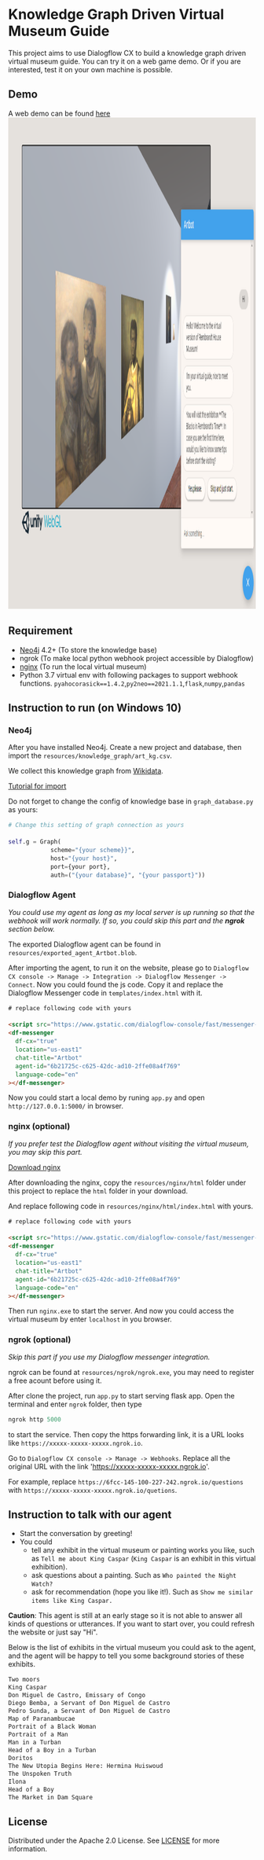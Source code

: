 # Knowledge Graph Driven Virtual Museum Guide 
This project aims to use Dialogflow CX to build a knowledge graph driven virtual museum guide. 
You can try it on a web game demo. Or if you are interested, test it on your own machine is possible.


## Demo
A web demo can be found [here](https://douliu.itch.io/conversational-virtual-museum-guide?secret=SVwIuE2X8wDBNDXgNgp5Av2h6oo)
<img src="/resources/demo.png" alt="Demo" style="height: 1000px; width:1000px;"/>

## Requirement
- [Neo4j](https://neo4j.com/download/) 4.2+ (To store the knowledge base)
- ngrok (To make local python webhook project accessible by Dialogflow)
- [nginx](http://nginx.org/en/download.html) (To run the local virtual museum) 
- Python 3.7 virtual env with following packages to support webhook functions.
`pyahocorasick==1.4.2`,`py2neo==2021.1.1`,`flask`,`numpy`,`pandas`

## Instruction to run (on Windows 10)

### Neo4j

After you have installed Neo4j. Create a new project and database, then import the `resources/knowledge_graph/art_kg.csv`.

We collect this knowledge graph from [Wikidata](https://www.wikidata.org/wiki/Wikidata:Main_Page).

[Tutorial for import](https://neo4j.com/developer/guide-import-csv/)

Do not forget to change the config of knowledge base in `graph_database.py` as yours:

```python
# Change this setting of graph connection as yours

self.g = Graph(
            scheme="{your scheme}}",
            host="{your host}",
            port={your port},
            auth=("{your database}", "{your passport}"))
```

### Dialogflow Agent
*You could use my agent as long as my local server is up running so that the webhook will work normally.
If so, you could skip this part and the **ngrok** section below.*

The exported Dialogflow agent can be found in `resources/exported_agent_Artbot.blob`.

After importing the agent, to run it on the website, please go to `Dialogflow CX console -> Manage -> Integration -> Dialogflow Messenger -> Connect`. Now you could found the js code. Copy it and replace the Dialogflow Messenger code in `templates/index.html` with it.

```html
# replace following code with yours

<script src="https://www.gstatic.com/dialogflow-console/fast/messenger-cx/bootstrap.js?v=1"></script>
<df-messenger
  df-cx="true"
  location="us-east1"
  chat-title="Artbot"
  agent-id="6b21725c-c625-42dc-ad10-2ffe08a4f769"
  language-code="en"
></df-messenger>
```
Now you could start a local demo by runing `app.py` and open `http://127.0.0.1:5000/` in browser.

### nginx (optional)

*If you prefer test the Dialogflow agent without visiting the virtual museum, you may skip this part.* 

[Download nginx](http://nginx.org/en/download.html)

After downloading the nginx, copy the `resources/nginx/html` folder under this project to replace the `html` folder in your download. 

And replace following code in `resources/nginx/html/index.html` with yours.

```html
# replace following code with yours

<script src="https://www.gstatic.com/dialogflow-console/fast/messenger-cx/bootstrap.js?v=1"></script>
<df-messenger
  df-cx="true"
  location="us-east1"
  chat-title="Artbot"
  agent-id="6b21725c-c625-42dc-ad10-2ffe08a4f769"
  language-code="en"
></df-messenger>
```

Then run `nginx.exe` to start the server. And now you could access the virtual museum by enter `localhost` in you browser. 


### ngrok (optional)

*Skip this part if you use my Dialogflow messenger integration.*

ngrok can be found at `resources/ngrok/ngrok.exe`, you may need to register a free acount before using it.

After clone the project, run `app.py` to start serving flask app. Open the terminal and enter `ngrok` folder, then type 
```python
ngrok http 5000
``` 
to start the service. 
Then copy the https forwarding link, it is a URL looks like `https://xxxxx-xxxxx-xxxxx.ngrok.io`.

Go to `Dialogflow CX console -> Manage -> Webhooks`. Replace all the original URL with the link 'https://xxxxx-xxxxx-xxxxx.ngrok.io'.

For example, replace `https://6fcc-145-100-227-242.ngrok.io/questions` with `https://xxxxx-xxxxx-xxxxx.ngrok.io/quetions`.

## Instruction to talk with our agent
- Start the conversation by greeting!
- You could 
    - tell any exhibit in the virtual museum or painting works you like, such as `Tell me about King Caspar` (`King Caspar` is an exhibit in this virtual exhibition).
    - ask questions about a painting. Such as `Who painted the Night Watch?`
    - ask for recommendation (hope you like it!). Such as `Show me similar items like King Caspar.`
    
    
**Caution**: This agent is still at an early stage so it is not able to answer all kinds of questions or utterances. If you want to start over, you could refresh the website or just say "Hi".

Below is the list of exhibits in the virtual museum you could ask to the agent, and the agent will be happy to tell you some background stories of these exhibits.
```text
Two moors
King Caspar
Don Miguel de Castro, Emissary of Congo
Diego Bemba, a Servant of Don Miguel de Castro
Pedro Sunda, a Servant of Don Miguel de Castro
Map of Paranambucae
Portrait of a Black Woman
Portrait of a Man
Man in a Turban
Head of a Boy in a Turban
Doritos
The New Utopia Begins Here: Hermina Huiswoud
The Unspoken Truth
Ilona
Head of a Boy
The Market in Dam Square
```


## License

Distributed under the Apache 2.0 License. See [LICENSE](https://github.com/LDLucien/dfcx_virtual_museum_guide/blob/master/LICENSE) for more information.

